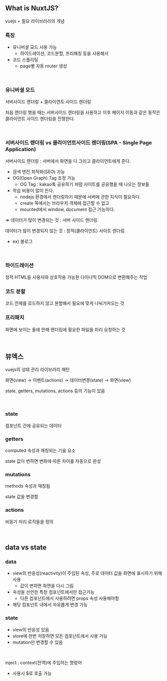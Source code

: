 ## What is NuxtJS?

vuejs + 필요 라이브러리의 개념

### 특징

- 유니버셜 모드 사용 가능
    - 하이드레이션, 코드분할, 프리패칭 등을 사용해서
- 코드 스플리팅
    - page별 자동 router 생성

</br>

### 유니버셜 모드

서버사이드 랜더링 + 클라이언트 사이드 렌더링

처음 렌더링 했을 때는 서버사이드 렌더링을 사용하고 이후 페이지 이동과 같은 동작은 클라이언트 사이드 렌더링을 진행한다.

</br>

### 서버사이드 렌더링 vs 클라이언트사이드 렌더링(SPA - Single Page Application)

서버사이드 렌더링 : 서버에서 화면을 다 그리고 클라이언트에게 준다.

- 검색 엔진 최적화(SEO) 가능
- OG(Open Graph) Tag 조정 가능
    - OG Tag : kakao톡 공유하기 처럼 사이트를 공유했을 때 나오는 정보들
- 학습 비용이 많이 든다.
    - nodejs 환경에서 렌더링하기 때문에 서버에 관한 지식이 필요하다.
    - create 쪽에서는 브라우저 객체에 접근할 수 없고
    - mounted에서 window, document 접근 가능하다.

⇒ 데이터가 많이 변경되는 것 : 서버 사이드 렌더링

데이터가 많이 변경되지 않는 것 : 정적(클라이언트) 사이트 렌더링

- ex) 블로그

</br>

### 하이드레이션

정적 HTML을 사용자와 상호작용 가능한 다이나믹 DOM으로 변환해주는 작업

### 코드 분할

코드 전체를 로드하지 않고 분할해서 필요에 맞게 나눠가져오는 것

### 프리패치

화면에 보이는 <nuxtLink>들에 한해 렌더링에 필요한 파일을 미리 요청하는 것

</br>

## 뷰엑스

vuejs의 상태 관리 라이브러리 패턴

화면(view) → 이벤트(actions) → 데이터변경(state) → 화면(view)

state, getters, mutations, actions 등의 기능이 있음

</br>

### state

컴포넌트 간에 공유되는 데이터

### getters

computed 속성과 매칭되는 기술 요소

state 값이 변하면 변화에 따른 차이를 자동으로 완성

### mutations

methods 속성과 매칭됨

state 값을 변경함

### actions

비동기 처리 로직들을 정의

</br>

## data vs state

### data

- view의 반응성(reactivity)이 주입된 속성, 주로 데이터 값을 화면에 표시하기 위해 사용
    - 값이 변하면 화면을 다시 그림
- 속성을 선언한 특정 컴포넌트에서만 접근가능
    - 다른 컴포넌트에서 사용하려면 props 속성 사용해야함
- 해당 컴포넌트 내에서 자유롭게 변경 가능

### state

- view의 반응성 있음
- store에 한번 저장하면 모든 컴포넌트에서 사용 가능
- mutation만 변경할 수 있음

</br>

inject : context(전역)에 주입하는 명령어 

- 사용시 $로 호출 가능

